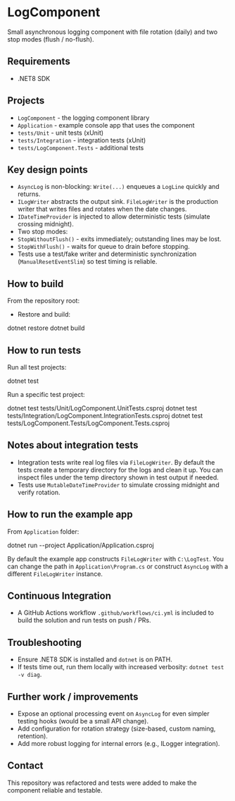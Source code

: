 LogComponent
============

Small asynchronous logging component with file rotation (daily) and two stop modes (flush / no-flush).

Requirements
------------
- .NET8 SDK

Projects
--------
- `LogComponent` - the logging component library
- `Application` - example console app that uses the component
- `tests/Unit` - unit tests (xUnit)
- `tests/Integration` - integration tests (xUnit)
- `tests/LogComponent.Tests` - additional tests

Key design points
-----------------
- `AsyncLog` is non-blocking: `Write(...)` enqueues a `LogLine` quickly and returns.
- `ILogWriter` abstracts the output sink. `FileLogWriter` is the production writer that writes files and rotates when the date changes.
- `IDateTimeProvider` is injected to allow deterministic tests (simulate crossing midnight).
- Two stop modes:
 - `StopWithoutFlush()` - exits immediately; outstanding lines may be lost.
 - `StopWithFlush()` - waits for queue to drain before stopping.
- Tests use a test/fake writer and deterministic synchronization (`ManualResetEventSlim`) so test timing is reliable.

How to build
------------
From the repository root:

- Restore and build:

 dotnet restore
 dotnet build

How to run tests
----------------
Run all test projects:

 dotnet test

Run a specific test project:

 dotnet test tests/Unit/LogComponent.UnitTests.csproj
 dotnet test tests/Integration/LogComponent.IntegrationTests.csproj
 dotnet test tests/LogComponent.Tests/LogComponent.Tests.csproj

Notes about integration tests
-----------------------------
- Integration tests write real log files via `FileLogWriter`. By default the tests create a temporary directory for the logs and clean it up. You can inspect files under the temp directory shown in test output if needed.
- Tests use `MutableDateTimeProvider` to simulate crossing midnight and verify rotation.

How to run the example app
--------------------------
From `Application` folder:

 dotnet run --project Application/Application.csproj

By default the example app constructs `FileLogWriter` with `C:\LogTest`. You can change the path in `Application\Program.cs` or construct `AsyncLog` with a different `FileLogWriter` instance.

Continuous Integration
----------------------
- A GitHub Actions workflow `.github/workflows/ci.yml` is included to build the solution and run tests on push / PRs.

Troubleshooting
---------------
- Ensure .NET8 SDK is installed and `dotnet` is on PATH.
- If tests time out, run them locally with increased verbosity: `dotnet test -v diag`.

Further work / improvements
--------------------------
- Expose an optional processing event on `AsyncLog` for even simpler testing hooks (would be a small API change).
- Add configuration for rotation strategy (size-based, custom naming, retention).
- Add more robust logging for internal errors (e.g., ILogger integration).

Contact
-------
This repository was refactored and tests were added to make the component reliable and testable.
